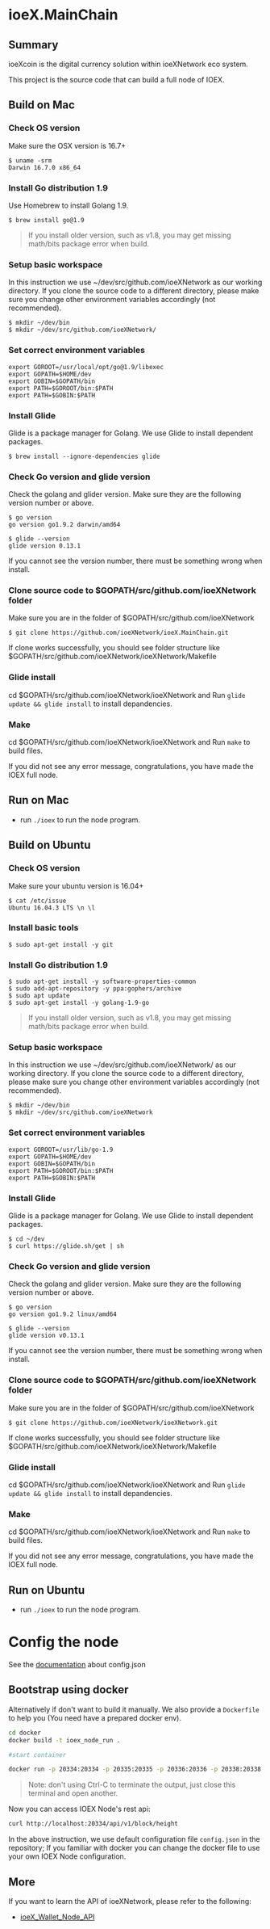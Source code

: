 # ioeX.MainChain

## Summary

ioeXcoin is the digital currency solution within ioeXNetwork eco system.

This project is the source code that can build a full node of IOEX.

## Build on Mac

### Check OS version

Make sure the OSX version is 16.7+

```shell
$ uname -srm
Darwin 16.7.0 x86_64
```

### Install Go distribution 1.9

Use Homebrew to install Golang 1.9.

```shell
$ brew install go@1.9
```

> If you install older version, such as v1.8, you may get missing math/bits package error when build.

### Setup basic workspace
In this instruction we use ~/dev/src/github.com/ioeXNetwork as our working directory. If you clone the source code to a different directory, please make sure you change other environment variables accordingly (not recommended). 

```shell
$ mkdir ~/dev/bin
$ mkdir ~/dev/src/github.com/ioeXNetwork/
```

### Set correct environment variables

```shell
export GOROOT=/usr/local/opt/go@1.9/libexec
export GOPATH=$HOME/dev
export GOBIN=$GOPATH/bin
export PATH=$GOROOT/bin:$PATH
export PATH=$GOBIN:$PATH
```

### Install Glide

Glide is a package manager for Golang. We use Glide to install dependent packages.

```shell
$ brew install --ignore-dependencies glide
```

### Check Go version and glide version

Check the golang and glider version. Make sure they are the following version number or above.

```shell
$ go version
go version go1.9.2 darwin/amd64

$ glide --version
glide version 0.13.1
```

If you cannot see the version number, there must be something wrong when install.

### Clone source code to $GOPATH/src/github.com/ioeXNetwork folder
Make sure you are in the folder of $GOPATH/src/github.com/ioeXNetwork
```shell
$ git clone https://github.com/ioeXNetwork/ioeX.MainChain.git
```

If clone works successfully, you should see folder structure like $GOPATH/src/github.com/ioeXNetwork/ioeXNetwork/Makefile
### Glide install

cd $GOPATH/src/github.com/ioeXNetwork/ioeXNetwork and Run `glide update && glide install` to install depandencies.

### Make

cd $GOPATH/src/github.com/ioeXNetwork/ioeXNetwork and Run `make` to build files.

If you did not see any error message, congratulations, you have made the IOEX full node.

## Run on Mac

- run `./ioex` to run the node program.

## Build on Ubuntu

### Check OS version

Make sure your ubuntu version is 16.04+

```shell
$ cat /etc/issue
Ubuntu 16.04.3 LTS \n \l
```

### Install basic tools

```shell
$ sudo apt-get install -y git
```

### Install Go distribution 1.9

```shell
$ sudo apt-get install -y software-properties-common
$ sudo add-apt-repository -y ppa:gophers/archive
$ sudo apt update
$ sudo apt-get install -y golang-1.9-go
```

> If you install older version, such as v1.8, you may get missing math/bits package error when build.

### Setup basic workspace
In this instruction we use ~/dev/src/github.com/ioeXNetwork/ as our working directory. If you clone the source code to a different directory, please make sure you change other environment variables accordingly (not recommended). 

```shell
$ mkdir ~/dev/bin
$ mkdir ~/dev/src/github.com/ioeXNetwork
```

### Set correct environment variables

```shell
export GOROOT=/usr/lib/go-1.9
export GOPATH=$HOME/dev
export GOBIN=$GOPATH/bin
export PATH=$GOROOT/bin:$PATH
export PATH=$GOBIN:$PATH
```

### Install Glide

Glide is a package manager for Golang. We use Glide to install dependent packages.

```shell
$ cd ~/dev
$ curl https://glide.sh/get | sh
```

### Check Go version and glide version

Check the golang and glider version. Make sure they are the following version number or above.

```shell
$ go version
go version go1.9.2 linux/amd64

$ glide --version
glide version v0.13.1
```

If you cannot see the version number, there must be something wrong when install.

### Clone source code to $GOPATH/src/github.com/ioeXNetwork folder
Make sure you are in the folder of $GOPATH/src/github.com/ioeXNetwork
```shell
$ git clone https://github.com/ioeXNetwork/ioeXNetwork.git
```

If clone works successfully, you should see folder structure like $GOPATH/src/github.com/ioeXNetwork/ioeXNetwork/Makefile
### Glide install

cd $GOPATH/src/github.com/ioeXNetwork/ioeXNetwork and Run `glide update && glide install` to install depandencies.

### Make

cd $GOPATH/src/github.com/ioeXNetwork/ioeXNetwork and Run `make` to build files.

If you did not see any error message, congratulations, you have made the IOEX full node.

## Run on Ubuntu

- run `./ioex` to run the node program.

# Config the node

See the [documentation](./docs/config.json.md) about config.json

## Bootstrap using docker

Alternatively if don't want to build it manually. We also provide a `Dockerfile` to help you (You need have a prepared docker env).

```bash
cd docker
docker build -t ioex_node_run .

#start container

docker run -p 20334:20334 -p 20335:20335 -p 20336:20336 -p 20338:20338 ioex_node_run
```

> Note: don't using Ctrl-C to terminate the output, just close this terminal and open another.

Now you can access IOEX Node's rest api:

```bash
curl http://localhost:20334/api/v1/block/height
```

In the above instruction, we use default configuration file `config.json` in the repository; If you familiar with docker you can change the docker file to use your own IOEX Node configuration.

## More

If you want to learn the API of ioeXNetwork, please refer to the following:

- [ioeX_Wallet_Node_API](docs/ioeX_Wallet_Node_API_CN.md)
